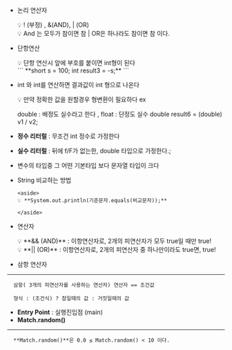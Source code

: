 - 논리 연산자
    
    <aside>
    💡 ! (부정) , &(AND), | (OR)
    
    </aside>
    
    <aside>
    💡 And 는 모두가 참이면 참  |  OR은 하나라도 참이면 참 이다.
    
    </aside>
    
- 단항연산
    
    <aside>
    💡 단항 연산시 앞에 부호를 붙이면 int형이 된다
    
    </aside>
    ```
    **short s = 100;
    int result3 = -s;**
    ```
    
- int 와 int를 연산하면 결과값이 int 형으로 나온다
    
    <aside>
    💡 만약 정확한 값을 원할경우 형변환이 필요하다 ex
    
    </aside>
    
    double : 배정도 실수라고 한다 , float : 단정도 실수
    double result6 = (double) v1 / v2;
    
- **정수 리터럴** : 무조건 int 정수로 가정한다
- **실수 리터럴** : 뒤에 f/F가 없는한, double 타입으로 가정한다.;
- 변수의 타입중 그 어떤 기본타입 보다 문자열 타입이 크다
- String 비교하는 방법
    ```
    <aside>
    💡 **System.out.println(기준문자.equals(비교문자));**
    
    </aside>
    ```
- 연산자
    
    <aside>
    💡  **&& (AND)** : 이항연산자로, 2개의 피연산자가 모두 true일 때만 true!
    
    </aside>
    
    <aside>
    💡 **|| (OR)** : 이항연산자로, 2개의 피연산자 중 하나만이라도 true면, true!
    
    </aside>
    
- 삼항 연산자

---

      삼항( 3개의 피연산자를 사용하는 연산자) 연산자 == 조건값

      형식 : (조건식) ? 참일때의 값 : 거짓일때의 값

- **Entry Point** : 실행진입점 (main)
- **Match.random()**

---

      **Match.random()**은 0.0 ≤ Match.random() < 10 이다.
